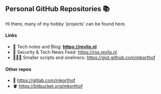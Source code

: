 ## Personal GitHub Repositories 📚 

Hi there, many of my hobby 'projects' can be found here.

#### Links
- 📝 Tech notes and Blog: **https://revlis.nl**
- 📰 Security & Tech News Feed: https://rss.revlis.nl
- 👨🏻‍💻 Smaller scripts and oneliners: https://gist.github.com/mkorthof

#### Other repos
- 🦊 https://gitlab.com/mkorthof
- 🪣 https://bitbucket.org/mkorthof
